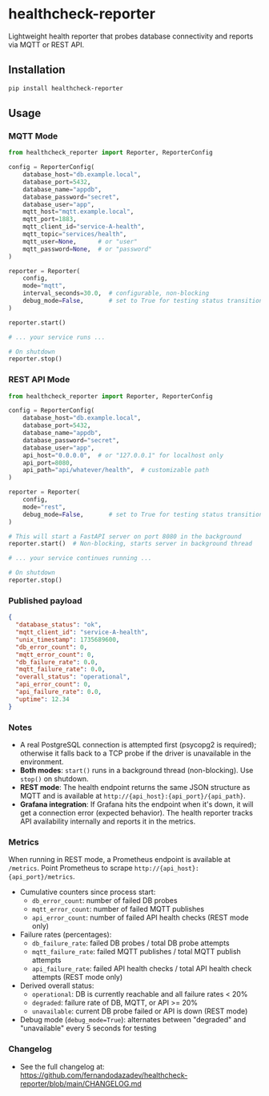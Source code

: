# healthcheck-reporter

Lightweight health reporter that probes database connectivity and reports via MQTT or REST API.

## Installation

```bash
pip install healthcheck-reporter
```

## Usage

### MQTT Mode

```python
from healthcheck_reporter import Reporter, ReporterConfig

config = ReporterConfig(
    database_host="db.example.local",
    database_port=5432,
    database_name="appdb",
    database_password="secret",
    database_user="app",
    mqtt_host="mqtt.example.local",
    mqtt_port=1883,
    mqtt_client_id="service-A-health",
    mqtt_topic="services/health",
    mqtt_user=None,      # or "user"
    mqtt_password=None,  # or "password"
)

reporter = Reporter(
    config,
    mode="mqtt",
    interval_seconds=30.0,  # configurable, non-blocking
    debug_mode=False,       # set to True for testing status transitions
)

reporter.start()

# ... your service runs ...

# On shutdown
reporter.stop()
```

### REST API Mode

```python
from healthcheck_reporter import Reporter, ReporterConfig

config = ReporterConfig(
    database_host="db.example.local",
    database_port=5432,
    database_name="appdb",
    database_password="secret",
    database_user="app",
    api_host="0.0.0.0",  # or "127.0.0.1" for localhost only
    api_port=8080,
    api_path="api/whatever/health",  # customizable path
)

reporter = Reporter(
    config,
    mode="rest",
    debug_mode=False,       # set to True for testing status transitions
)

# This will start a FastAPI server on port 8080 in the background
reporter.start()  # Non-blocking, starts server in background thread

# ... your service continues running ...

# On shutdown
reporter.stop()
```

### Published payload

```json
{
  "database_status": "ok",
  "mqtt_client_id": "service-A-health",
  "unix_timestamp": 1735689600,
  "db_error_count": 0,
  "mqtt_error_count": 0,
  "db_failure_rate": 0.0,
  "mqtt_failure_rate": 0.0,
  "overall_status": "operational",
  "api_error_count": 0,
  "api_failure_rate": 0.0,
  "uptime": 12.34
}
```

### Notes
- A real PostgreSQL connection is attempted first (psycopg2 is required); otherwise it falls back to a TCP probe if the driver is unavailable in the environment.
- **Both modes**: `start()` runs in a background thread (non-blocking). Use `stop()` on shutdown.
- **REST mode**: The health endpoint returns the same JSON structure as MQTT and is available at `http://{api_host}:{api_port}/{api_path}`.
- **Grafana integration**: If Grafana hits the endpoint when it's down, it will get a connection error (expected behavior). The health reporter tracks API availability internally and reports it in the metrics.

### Metrics
When running in REST mode, a Prometheus endpoint is available at `/metrics`.
Point Prometheus to scrape `http://{api_host}:{api_port}/metrics`.

- Cumulative counters since process start:
  - `db_error_count`: number of failed DB probes
  - `mqtt_error_count`: number of failed MQTT publishes
  - `api_error_count`: number of failed API health checks (REST mode only)
- Failure rates (percentages):
  - `db_failure_rate`: failed DB probes / total DB probe attempts
  - `mqtt_failure_rate`: failed MQTT publishes / total MQTT publish attempts
  - `api_failure_rate`: failed API health checks / total API health check attempts (REST mode only)
- Derived overall status:
  - `operational`: DB is currently reachable and all failure rates < 20%
  - `degraded`: failure rate of DB, MQTT, or API >= 20%
  - `unavailable`: current DB probe failed or API is down (REST mode)
- Debug mode (`debug_mode=True`): alternates between "degraded" and "unavailable" every 5 seconds for testing

### Changelog
- See the full changelog at: https://github.com/fernandodazadev/healthcheck-reporter/blob/main/CHANGELOG.md